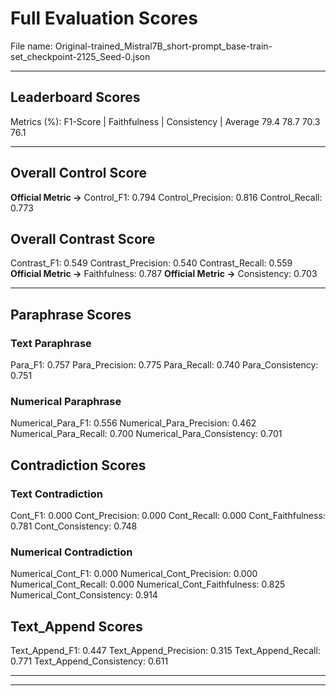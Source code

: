 # Full Evaluation Scores

File name: Original-trained_Mistral7B_short-prompt_base-train-set_checkpoint-2125_Seed-0.json


---

## Leaderboard Scores

Metrics (%): F1-Score | Faithfulness | Consistency | Average
                79.4        78.7          70.3        76.1

---

## Overall Control Score

**Official Metric ->** Control_F1: 0.794
Control_Precision: 0.816
Control_Recall: 0.773

## Overall Contrast Score

Contrast_F1: 0.549
Contrast_Precision: 0.540
Contrast_Recall: 0.559
**Official Metric ->** Faithfulness: 0.787
**Official Metric ->** Consistency: 0.703

---


## Paraphrase Scores


### Text Paraphrase

Para_F1: 0.757
Para_Precision: 0.775
Para_Recall: 0.740
Para_Consistency: 0.751


### Numerical Paraphrase

Numerical_Para_F1: 0.556
Numerical_Para_Precision: 0.462
Numerical_Para_Recall: 0.700
Numerical_Para_Consistency: 0.701


## Contradiction Scores


### Text Contradiction

Cont_F1: 0.000
Cont_Precision: 0.000
Cont_Recall: 0.000
Cont_Faithfulness: 0.781
Cont_Consistency: 0.748


### Numerical Contradiction

Numerical_Cont_F1: 0.000
Numerical_Cont_Precision: 0.000
Numerical_Cont_Recall: 0.000
Numerical_Cont_Faithfulness: 0.825
Numerical_Cont_Consistency: 0.914


## Text_Append Scores

Text_Append_F1: 0.447
Text_Append_Precision: 0.315
Text_Append_Recall: 0.771
Text_Append_Consistency: 0.611

---


---

